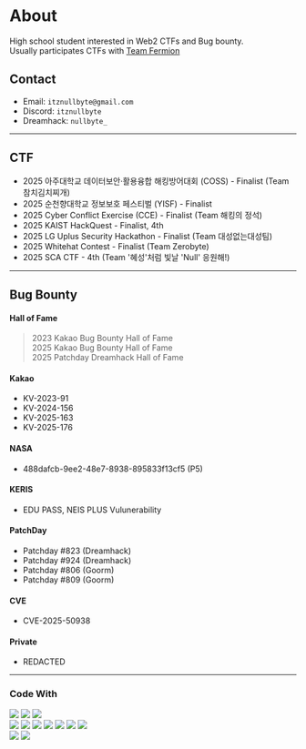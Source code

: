 # About
High school student interested in Web2 CTFs and Bug bounty.  
Usually participates CTFs with [Team Fermion]()

## Contact

- Email: `itznullbyte@gmail.com`
- Discord: `itznullbyte`
- Dreamhack: `nullbyte_`

---

## CTF

- 2025 아주대학교 데이터보안·활용융합 해킹방어대회 (COSS) - Finalist (Team 참치김치찌개)
- 2025 순천향대학교 정보보호 페스티벌 (YISF) - Finalist
- 2025 Cyber Conflict Exercise (CCE) - Finalist (Team 해킹의 정석)
- 2025 KAIST HackQuest - Finalist, 4th
- 2025 LG Uplus Security Hackathon - Finalist (Team 대성없는대성팀)
- 2025 Whitehat Contest - Finalist (Team Zerobyte)
- 2025 SCA CTF - 4th (Team '혜성'처럼 빛날 'Null' 응원해!)

---

## Bug Bounty
#### Hall of Fame
> 2023 Kakao Bug Bounty Hall of Fame  
> 2025 Kakao Bug Bounty Hall of Fame  
> 2025 Patchday Dreamhack Hall of Fame

#### Kakao
- KV-2023-91
- KV-2024-156
- KV-2025-163
- KV-2025-176

#### NASA
- 488dafcb-9ee2-48e7-8938-895833f13cf5 (P5)

#### KERIS
- EDU PASS, NEIS PLUS Vulunerability

#### PatchDay
- Patchday #823 (Dreamhack)
- Patchday #924 (Dreamhack)
- Patchday #806 (Goorm)
- Patchday #809 (Goorm)

#### CVE
- CVE-2025-50938

#### Private
- REDACTED

---

### Code With
<div class="flex-badges">
  <img src="https://img.shields.io/badge/Node.js-339933?style=for-the-badge&logo=Node.js&logoColor=white"/>
  <img src="https://img.shields.io/badge/Python-3766AB?style=for-the-badge&logo=Python&logoColor=white"/>
  <img src="https://img.shields.io/badge/typescript-3178C6?style=for-the-badge&logo=typescript&logoColor=FFFFFF" />
</div>
<div class="flex-badges">
  <img src="https://img.shields.io/badge/Html-E34F26?style=for-the-badge&logo=html5&logoColor=white"/>
  <img src="https://img.shields.io/badge/css-1572B6?style=for-the-badge&logo=css3&logoColor=white">  
  <img src="https://img.shields.io/badge/React TS-61DAFB?style=for-the-badge&logo=React&logoColor=white"/>
  <img src="https://img.shields.io/badge/Electron-47848F?style=for-the-badge&logo=Electron&logoColor=white"/>
  <img src="https://img.shields.io/badge/Express-000000?style=for-the-badge&logo=Express&logoColor=white"/>
  <img src="https://img.shields.io/badge/NestJs-E0234E?style=for-the-badge&logo=NestJs&logoColor=white"/>  
  <img src="https://img.shields.io/badge/MongoDB-47A248?style=for-the-badge&logo=mongodb&logoColor=white" />
</div>
<div class="flex-badges">
  <img src="https://img.shields.io/badge/Github-181717?style=for-the-badge&logo=github&logoColor=white"/>
  <img src="https://img.shields.io/badge/Git-F05032?style=for-the-badge&logo=git&logoColor=white"/>
</div>
